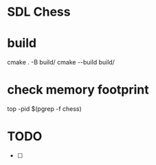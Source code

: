 # SDL Chess

# build

cmake . -B build/
cmake --build build/

# check memory footprint
top -pid $(pgrep -f chess)

# TODO
- [ ] 
